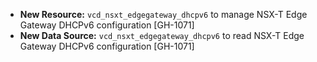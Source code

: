 * **New Resource:** `vcd_nsxt_edgegateway_dhcpv6` to manage NSX-T Edge Gateway DHCPv6 configuration
  [GH-1071]
* **New Data Source:** `vcd_nsxt_edgegateway_dhcpv6` to read NSX-T Edge Gateway DHCPv6 configuration
  [GH-1071]
